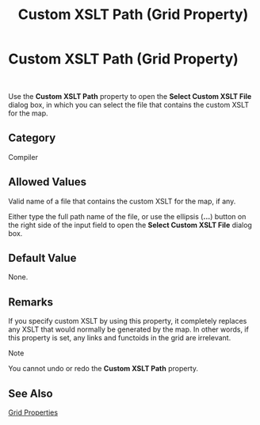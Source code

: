 ﻿---
title: Custom XSLT Path (Grid Property)
TOCTitle: Custom XSLT Path (Grid Property)
ms:assetid: 8a10ef52-75cd-4443-833c-a7bb74e31dc4
ms:mtpsurl: https://msdn.microsoft.com/library/Aa561256(v=BTS.80)
ms:contentKeyID: 51529528
ms.date: 08/30/2017
mtps_version: v=BTS.80
---

# Custom XSLT Path (Grid Property)

 

Use the **Custom XSLT Path** property to open the **Select Custom XSLT File** dialog box, in which you can select the file that contains the custom XSLT for the map.

## Category

Compiler

## Allowed Values

Valid name of a file that contains the custom XSLT for the map, if any.

Either type the full path name of the file, or use the ellipsis (**...**) button on the right side of the input field to open the **Select Custom XSLT File** dialog box.

## Default Value

None.

## Remarks

If you specify custom XSLT by using this property, it completely replaces any XSLT that would normally be generated by the map. In other words, if this property is set, any links and functoids in the grid are irrelevant.


> [!NOTE]
> <P>You cannot undo or redo the <STRONG>Custom XSLT Path</STRONG> property.</P>



## See Also

[Grid Properties](grid-properties.md)

